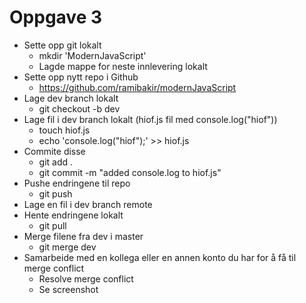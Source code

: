 # Oppgave 3

- Sette opp git lokalt
  - mkdir 'ModernJavaScript'
  - Lagde mappe for neste innlevering lokalt
- Sette opp nytt repo i Github
  - https://github.com/ramibakir/modernJavaScript
- Lage dev branch lokalt
  - git checkout -b dev
- Lage fil i dev branch lokalt (hiof.js fil med console.log("hiof"))
  - touch hiof.js
  - echo 'console.log("hiof");' >> hiof.js
- Commite disse
  - git add .
  - git commit -m "added console.log to hiof.js"
- Pushe endringene til repo
  - git push
- Lage en fil i dev branch remote
- Hente endringene lokalt
  - git pull
- Merge filene fra dev i master
  - git merge dev
- Samarbeide med en kollega eller en annen konto du har for å få til merge conflict
  - Resolve merge conflict
  * Se screenshot
